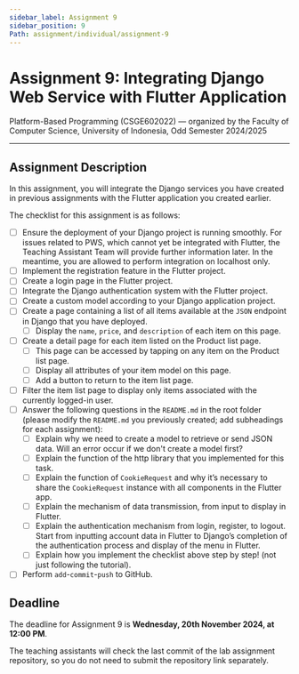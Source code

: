 ```yaml
---
sidebar_label: Assignment 9
sidebar_position: 9
Path: assignment/individual/assignment-9
---
```


# Assignment 9: Integrating Django Web Service with Flutter Application

Platform-Based Programming (CSGE602022) — organized by the Faculty of Computer Science, University of Indonesia, Odd Semester 2024/2025

---

## Assignment Description

In this assignment, you will integrate the Django services you have created in previous assignments with the Flutter application you created earlier.

The checklist for this assignment is as follows:

- [ ] Ensure the deployment of your Django project is running smoothly.
For issues related to PWS, which cannot yet be integrated with Flutter, the Teaching Assistant Team will provide further information later. In the meantime, you are allowed to perform integration on localhost only.
- [ ] Implement the registration feature in the Flutter project.
- [ ] Create a login page in the Flutter project.
- [ ] Integrate the Django authentication system with the Flutter project.
- [ ] Create a custom model according to your Django application project.
- [ ] Create a page containing a list of all items available at the `JSON` endpoint in Django that you have deployed.
    - [ ] Display the `name`, `price`, and `description` of each item on this page.
- [ ] Create a detail page for each item listed on the Product list page.
    - [ ] This page can be accessed by tapping on any item on the Product list page.
    - [ ] Display all attributes of your item model on this page.
    - [ ] Add a button to return to the item list page.
- [ ] Filter the item list page to display only items associated with the currently logged-in user.
- [ ] Answer the following questions in the `README.md` in the root folder (please modify the `README.md` you previously created; add subheadings for each assignment):
    - [ ] Explain why we need to create a model to retrieve or send JSON data. Will an error occur if we don't create a model first?
    - [ ] Explain the function of the http library that you implemented for this task.
    - [ ] Explain the function of `CookieRequest` and why it’s necessary to share the `CookieRequest` instance with all components in the Flutter app.
    - [ ] Explain the mechanism of data transmission, from input to display in Flutter.
    - [ ] Explain the authentication mechanism from login, register, to logout. Start from inputting account data in Flutter to Django’s completion of the authentication process and display of the menu in Flutter.
    - [ ] Explain how you implement the checklist above step by step! (not just following the tutorial).
- [ ] Perform `add`-`commit`-`push` to GitHub.

## Deadline

The deadline for Assignment 9 is **Wednesday, 20th November 2024, at 12:00 PM**.

The teaching assistants will check the last commit of the lab assignment repository, so you do not need to submit the repository link separately.
